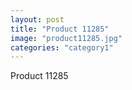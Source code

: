 ```yaml
---
layout: post
title: "Product 11285"
image: "product11285.jpg"
categories: "category1"
---
```

Product 11285
